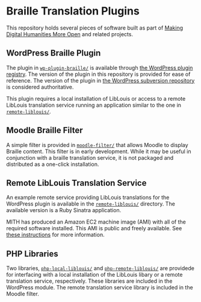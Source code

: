 # Braille Translation Plugins

This repository holds several pieces of software built as part of [Making Digital Humanities More Open](http://mith.umd.edu/research/project/braillesc/) and related projects.

## WordPress Braille Plugin

The plugin in [`wp-plugin-braille/`](./wp-plugin-braille) is available through [the WordPress plugin registry](http://wordpress.org/plugins/braille). The version of the plugin in this repository is provided for ease of reference. The version of the plugin in [the WordPress subversion repository](http://plugins.svn.wordpress.org/braille/) is considered authoritative.

This plugin requires a local installation of LibLouis or access to a remote LibLouis translation service running an application similar to the one in [`remote-liblouis/`](./remote-liblouis).

## Moodle Braille Filter

A simple filter is provided in [`moodle-filter/`](./moodle-filter) that allows Moodle to display Braille content. This filter is in early development. While it may be useful in conjunction with a braille translation service, it is not packaged and distributed as a one-click installation.

## Remote LibLouis Translation Service

An example remote service providing LibLouis translations for the WordPress plugin is available in the [`remote-liblouis/`](./remote-liblouis) directory. The available version is a Ruby Sinatra application.

MITH has produced an Amazon EC2 machine image (AMI) with all of the required software installed. This AMI is public and freely available. See [these instructions](./USING-REMOTE-LIBLOUIS-AMI.md) for more information.

## PHP Libraries

Two libraries, [`php-local-liblouis/`](./php-local-liblouis) and [`php-remote-liblouis/`](./php-remote-liblouis) are providede for interfacing with a local installation of the LibLouis libary or a remote translation service, respectively. These libraries are included in the WordPress module. The remote translation service library is included in the Moodle filter.